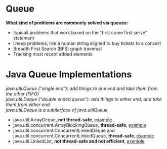 # Queue

**What kind of problems are commonly solved via queues:**

- typicall problems that work based on the "first come first serve" statement
- lineup problems, like a human string aligned to buy tickets to a concert
- Breadth First Search (BFS) graph traversal
- Tracking most recent added elements

# Java Queue Implementations

*java.util.Queue ("single end"): add things to one end and take them from the other (FIFO)*\
*java.util.Deque ("double ended queue"): add things to either end, and take them from either end*\
*java.util.Deque is a subiterface of java.utilQueue*

- java.util.ArrayDeque, **not thread-safe**, [example](https://github.com/AnghelLeonard/Data-Structures/tree/master/queue/QueueViaArrayDeque)
- java.util.concurrent.ArrayBlockingQueue, **thread-safe**, [example](https://github.com/AnghelLeonard/Java-Data-Structures/tree/master/queue/QueueViaArrayBlockingQueueProducerConsumer)
- java.util.concurrent.ConcurrentLinkedDeque and java.util.concurrent.ConcurrentLinkedQueue, **thread-safe**, [example](https://github.com/AnghelLeonard/Data-Structures/tree/master/queue/QueueViaConcurrentLinkedDeque)
- java.util.LinkedList, **not thread-safe and not efficient**, [example](https://github.com/AnghelLeonard/Data-Structures/tree/master/queue/QueueViaLinkedList)

